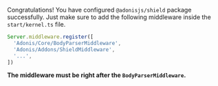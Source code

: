 Congratulations! You have configured `@adonisjs/shield` package successfully. Just make sure to add the following middleware inside the `start/kernel.ts` file.

```ts
Server.middleware.register([
  'Adonis/Core/BodyParserMiddleware',
  'Adonis/Addons/ShieldMiddleware',
  '...',
])
```

**The middleware must be right after the `BodyParserMiddleware`.**
